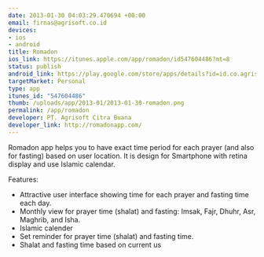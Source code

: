 ```yaml
--- 
date: 2013-01-30 04:03:29.470694 +00:00
email: firnas@agrisoft.co.id
devices: 
- ios
- android
title: Romadon
ios_link: https://itunes.apple.com/app/romadon/id547604486?mt=8
status: publish
android_link: https://play.google.com/store/apps/details?id=id.co.agrisoft.romadonapp
targetMarket: Personal
type: app
itunes_id: "547604486"
thumb: /uploads/app/2013-01/2013-01-30-romadon.png
permalink: /app/romadon
developer: PT. Agrisoft Citra Buana
developer_link: http://romadonapp.com/
---
```


Romadon app helps you to have exact time period for each prayer (and also for fasting) based on user location. It is design for Smartphone with retina display and use Islamic calendar.

Features:

- Attractive user interface showing time for each prayer and fasting time each day.
- Monthly view for prayer time (shalat) and fasting: Imsak, Fajr, Dhuhr, Asr, Maghrib, and Isha.
- Islamic calender
- Set reminder for prayer time (shalat) and fasting time.
- Shalat and fasting time based on current us
